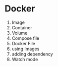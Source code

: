 # Docker


1. Image
2. Container
3. Volume
4. Compose file
5. Docker File
6. using Images
7. adding dependency
8. Watch mode